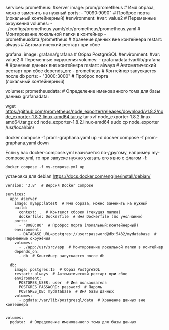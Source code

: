 

services:
  prometheus: #server
    image: prom/prometheus # Имя образа, можно заменить на нужный
    ports:
      - "9090:9090"  # Проброс порта (локальный:контейнерный)
    #environment:
      #var: value2   # Переменные окружения
    volumes:
      - ../configs/prometheus.yaml:/etc/prometheus/prometheus.yaml  # Монтирование локальной папки в контейнер
      - prometheusdata:/prometheus  # Хранение данных вне контейнера
    restart: always  # Автоматический рестарт при сбое


  grafana:
    image: grafana/grafana  # Образ PostgreSQL
    #environment:
      #var: value2   # Переменные окружения
    volumes:
      - grafanadata:/var/lib/grafana  # Хранение данных вне контейнера
    restart: always  # Автоматический рестарт при сбое
    depends_on:
      - prometheus  # Контейнер запускается после db
    ports:
      - "3000:3000"  # Проброс порта (локальный:контейнерный)


volumes:
  prometheusdata:  # Определение именованного тома для базы данных
  grafanadata:

wget https://github.com/prometheus/node_exporter/releases/download/v1.8.2/node_exporter-1.8.2.linux-amd64.tar.gz
tar xvf node_exporter-1.8.2.linux-amd64.tar.gz
cd node_exporter-1.8.2.linux-amd64
sudo cp node_exporter /usr/local/bin/

 
docker compose -f prom-graphana.yaml up -d 
docker compose -f prom-graphana.yaml down

Если у вас docker-compose.yml называется по-другому, например my-compose.yml, то при запуске нужно указать его явно с флагом -f:

```
docker compose -f my-compose.yml up

````
установка для debian
https://docs.docker.com/engine/install/debian/
```
version: '3.8'  # Версия Docker Compose

services:
  app: #server
    image: myapp:latest  # Имя образа, можно заменить на нужный
    build:
      context: .  # Контекст сборки (текущая папка)
      dockerfile: Dockerfile  # Имя Dockerfile (по умолчанию)
    ports:
      - "8080:80"  # Проброс порта (локальный:контейнерный)
    environment:
      - DATABASE_URL=postgres://user:password@db:5432/mydatabase  # Переменные окружения
    volumes:
      - ./app:/usr/src/app  # Монтирование локальной папки в контейнер
    depends_on:
      - db  # Контейнер запускается после db

  db:
    image: postgres:15  # Образ PostgreSQL
    restart: always  # Автоматический рестарт при сбое
    environment:
      POSTGRES_USER: user  # Имя пользователя
      POSTGRES_PASSWORD: password  # Пароль
      POSTGRES_DB: mydatabase  # Имя базы данных
    volumes:
      - pgdata:/var/lib/postgresql/data  # Хранение данных вне контейнера


volumes:
  pgdata:  # Определение именованного тома для базы данных
```
